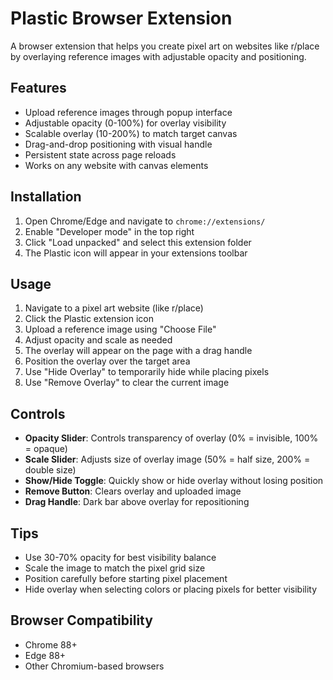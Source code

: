 # Plastic Browser Extension

A browser extension that helps you create pixel art on websites like r/place by overlaying reference images with adjustable opacity and positioning.

## Features

- Upload reference images through popup interface
- Adjustable opacity (0-100%) for overlay visibility
- Scalable overlay (10-200%) to match target canvas
- Drag-and-drop positioning with visual handle
- Persistent state across page reloads
- Works on any website with canvas elements

## Installation

1. Open Chrome/Edge and navigate to `chrome://extensions/`
2. Enable "Developer mode" in the top right
3. Click "Load unpacked" and select this extension folder
4. The Plastic icon will appear in your extensions toolbar

## Usage

1. Navigate to a pixel art website (like r/place)
2. Click the Plastic extension icon
3. Upload a reference image using "Choose File"
4. Adjust opacity and scale as needed
5. The overlay will appear on the page with a drag handle
6. Position the overlay over the target area
7. Use "Hide Overlay" to temporarily hide while placing pixels
8. Use "Remove Overlay" to clear the current image

## Controls

- **Opacity Slider**: Controls transparency of overlay (0% = invisible, 100% = opaque)
- **Scale Slider**: Adjusts size of overlay image (50% = half size, 200% = double size)
- **Show/Hide Toggle**: Quickly show or hide overlay without losing position
- **Remove Button**: Clears overlay and uploaded image
- **Drag Handle**: Dark bar above overlay for repositioning

## Tips

- Use 30-70% opacity for best visibility balance
- Scale the image to match the pixel grid size
- Position carefully before starting pixel placement
- Hide overlay when selecting colors or placing pixels for better visibility

## Browser Compatibility

- Chrome 88+
- Edge 88+
- Other Chromium-based browsers